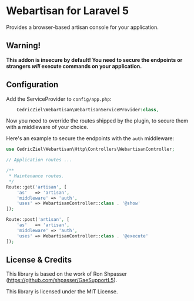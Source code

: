 # Webartisan for Laravel 5

Provides a browser-based artisan console for your application.

## Warning!

**This addon is insecure by default! You need to secure the endpoints or strangers _will_ execute 
commands on your application.**

## Configuration

Add the ServiceProvider to `config/app.php`:

```php
    CedricZiel\Webartisan\WebartisanServiceProvider:class,
```

Now you need to override the routes shipped by the plugin, to secure them with a middleware of your choice.

Here's an example to secure the endpoints with the `auth` middleware:

```php
use CedricZiel\Webartisan\Http\Controllers\WebartisanController;

// Application routes ...

/**
 * Maintenance routes.
 */
Route::get('artisan', [
    'as'   => 'artisan',
    'middleware' => 'auth',
    'uses' => WebartisanController::class . '@show'
]);

Route::post('artisan', [
    'as'   => 'artisan',
    'middleware' => 'auth',
    'uses' => WebartisanController::class . '@execute'
]);
```

## License & Credits

This library is based on the work of Ron Shpasser (https://github.com/shpasser/GaeSupportL5).

This library is licensed under the MIT License.
